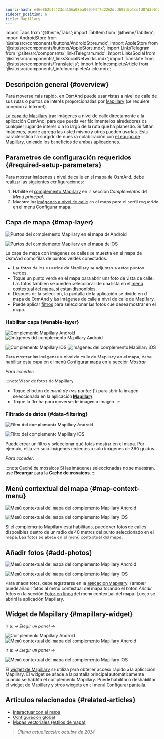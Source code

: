 ```yaml
---
source-hash: e46e862bf3423da156a08ba066e94f7d2262dcd693d6bfcdfd87d3e6f3328253
sidebar_position: 6
title: Mapillary
---
```

import Tabs from '@theme/Tabs';
import TabItem from '@theme/TabItem';
import AndroidStore from '@site/src/components/buttons/AndroidStore.mdx';
import AppleStore from '@site/src/components/buttons/AppleStore.mdx';
import LinksTelegram from '@site/src/components/_linksTelegram.mdx';
import LinksSocial from '@site/src/components/_linksSocialNetworks.mdx';
import Translate from '@site/src/components/Translate.js';
import InfoIncompleteArticle from '@site/src/components/_infoIncompleteArticle.mdx';

## Descripción general {#overview}

Para moverse más rápido, en OsmAnd puede usar vistas a nivel de calle de sus rutas o puntos de interés proporcionadas por [Mapillary](https://www.mapillary.com/) (se requiere conexión a Internet).

La [capa de Mapillary](https://www.mapillary.com/) trae imágenes a nivel de calle directamente a la aplicación OsmAnd, para que pueda ver fácilmente los alrededores de cualquier lugar de interés o a lo largo de la ruta que ha planeado. Si faltan imágenes, puede agregarlas usted mismo y otros pueden usarlas. Esta característica ha surgido de nuestra colaboración con [el equipo de Mapillary](https://www.mapillary.com/about), uniendo los beneficios de ambas aplicaciones.

## Parámetros de configuración requeridos {#required-setup-parameters}

Para mostrar imágenes a nivel de calle en el mapa de OsmAnd, debe realizar las siguientes configuraciones:

1. Habilite el [complemento Mapillary](../plugins/#enable--disable) en la sección *Complementos* del *Menú principal*.
2. Muestre las [imágenes a nivel de calle](#enable-layer) en el mapa para el perfil requerido en el menú Configurar mapa.

## Capa de mapa {#map-layer}

<Tabs groupId="operating-systems" queryString="operating-systems">

<TabItem value="android" label="Android">

![Puntos del complemento Mapillary en el mapa de Android](@site/static/img/plugins/mapillary/mapillary_plugin_points_android.png)

</TabItem>

<TabItem value="ios" label="iOS">

![Puntos del complemento Mapillary en el mapa de iOS](@site/static/img/plugins/mapillary/mapillary_plugin_points_ios.png)

</TabItem>

</Tabs>

La capa de mapa con imágenes de calles se muestra en el mapa de OsmAnd como filas de puntos verdes conectados.

- Las fotos de los usuarios de Mapillary se adjuntan a estos puntos verdes.
- Toque un punto verde en el mapa para abrir una foto de vista de calle. Las fotos también se pueden seleccionar de una lista en el [menú contextual del mapa](#map-context-menu), si están disponibles.
- Después de la selección, la pantalla de la aplicación se divide en el mapa de OsmAnd y las imágenes de calle a nivel de calle de Mapillary.
- Puede aplicar [filtros](#data-filtering) para seleccionar las fotos que desea mostrar en el mapa.

### Habilitar capa {#enable-layer}

<Tabs groupId="operating-systems" queryString="operating-systems">

<TabItem value="android" label="Android">

![Complemento Mapillary Android](@site/static/img/plugins/mapillary/mapilary_enable_layer_1_andr.png) ![Imágenes del complemento Mapillary Android](@site/static/img/plugins/mapillary/mapilary_enable_layer_2_andr.png)

</TabItem>

<TabItem value="ios" label="iOS">

![Complemento Mapillary iOS](@site/static/img/plugins/mapillary/Mapilary_street_level_imagery_ios.png) ![Imágenes del complemento Mapillary iOS](@site/static/img/plugins/mapillary/mapillary_plugin_images_ios.png)

</TabItem>

</Tabs>

Para mostrar las imágenes a nivel de calle de Mapillary en el mapa, debe habilitar esta capa en el menú [Configurar mapa](../map/configure-map-menu.md) en la sección *Mostrar*.

*Para acceder: <Translate ids="shared_string_menu,configure_map,street_level_imagery"/>*.

:::note Visor de fotos de Mapillary

- Toque el botón de *menú de tres puntos* (&#8285;) para abrir la imagen seleccionada en la aplicación [**Mapillary**](https://www.mapillary.com/mobile-apps).
- Toque la flecha para moverse de imagen a imagen.
:::

### Filtrado de datos {#data-filtering}

<Tabs groupId="operating-systems" queryString="operating-systems">

<TabItem value="android" label="Android">

![Filtro del complemento Mapillary Android](@site/static/img/plugins/mapillary/mapillary_config_map_filter_andr.png)

</TabItem>

<TabItem value="ios" label="iOS">

![Filtro del complemento Mapillary iOS](@site/static/img/plugins/mapillary/mapillary_plugin_filter_ios.png)

</TabItem>

</Tabs>

Puede crear un filtro y seleccionar qué fotos mostrar en el mapa. Por ejemplo, elija ver solo imágenes recientes o solo imágenes de 360 grados.

*Para acceder: <Translate ids="shared_string_menu,configure_map,street_level_imagery"/>*

:::note Caché de mosaicos
Si las imágenes seleccionadas no se muestran, use **Recargar** para la **Caché de mosaicos**.
:::

## Menú contextual del mapa {#map-context-menu}

<Tabs groupId="operating-systems" queryString="operating-systems">

<TabItem value="android" label="Android">

![Menú contextual del mapa del complemento Mapillary Android](@site/static/img/plugins/mapillary/mapillary_plugin_context_menu_android.png)

</TabItem>

<TabItem value="ios" label="iOS">

![Menú contextual del mapa del complemento Mapillary iOS](@site/static/img/plugins/mapillary/mapillary_plugin_context_menu_ios.png)

</TabItem>

</Tabs>

Si el complemento Mapillary está habilitado, puede ver fotos de calles disponibles dentro de un radio de 40 metros del punto seleccionado en el mapa. Las fotos se abren en el [menú contextual del mapa](../map/map-context-menu.md#online-photos).

## Añadir fotos {#add-photos}

<Tabs groupId="operating-systems" queryString="operating-systems">

<TabItem value="android" label="Android">

![Menú contextual del mapa del complemento Mapillary Android](@site/static/img/plugins/mapillary/mapillary_add_photos_andr.png)

</TabItem>

<TabItem value="ios" label="iOS">

![Menú contextual del mapa del complemento Mapillary iOS](@site/static/img/plugins/mapillary/mapillary_add_photos_ios.png)

</TabItem>

</Tabs>

Para añadir fotos, debe registrarse en la [aplicación Mapillary](https://www.mapillary.com/mobile-apps). También puede añadir fotos al menú contextual del mapa tocando el botón *Añadir fotos* en la sección [Fotos en línea](../map/map-context-menu.md#online-photos) del menú contextual del mapa. Luego se abrirá la aplicación Mapillary.

## Widget de Mapillary {#mapillary-widget}

<Tabs groupId="operating-systems" queryString="operating-systems">

<TabItem value="android" label="Android">

Ir a: *<Translate android="true" ids="shared_string_menu,map_widget_config,shared_string_widgets"/> → Elegir un panel → <Translate android="true" ids="mapillary"/>*

![Complemento Mapillary Android](@site/static/img/plugins/mapillary/mapillary_widget_1_andr.png) ![Menú contextual del mapa del complemento Mapillary Android](@site/static/img/plugins/mapillary/mapillary_widget_2_andr.png)

</TabItem>

<TabItem value="ios" label="iOS">

Ir a: *<Translate ios="true" ids="shared_string_menu,layer_map_appearance,shared_string_widgets"/> → Elegir un panel → <Translate ios="true" ids="mapillary"/>*

![Menú contextual del mapa del complemento Mapillary iOS](@site/static/img/plugins/mapillary/mapillary_app_activation_ios.png)

</TabItem>

</Tabs>

El [widget de Mapillary](../widgets/info-widgets.md#mapillary-widget) se utiliza para obtener acceso rápido a la aplicación Mapillary. El widget se añade a la pantalla principal automáticamente cuando se habilita el complemento Mapillary. Puede habilitar o deshabilitar el widget de Mapillary y otros widgets en el menú [Configurar pantalla](../widgets/configure-screen.md).

## Artículos relacionados {#related-articles}

- [Interactuar con el mapa](../../user/map/interact-with-map.md)
- [Configuración global](../../user/personal/global-settings.md)
- [Mapas vectoriales (estilos de mapa)](../../user/map/vector-maps.md)

> *Última actualización: octubre de 2024*